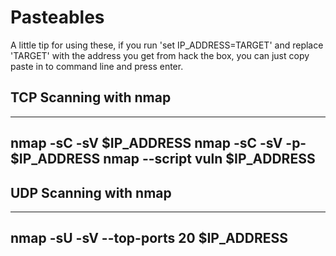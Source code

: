# Pasteables
A little tip for using these, if you run 'set IP_ADDRESS=TARGET' and replace 'TARGET' with the address you get from hack the box, you can just copy paste in to command line and press enter.

## TCP Scanning with nmap
---
nmap -sC -sV $IP_ADDRESS
nmap -sC -sV -p- $IP_ADDRESS
nmap --script vuln $IP_ADDRESS
---

## UDP Scanning with nmap
---
nmap -sU -sV --top-ports 20 $IP_ADDRESS
---
